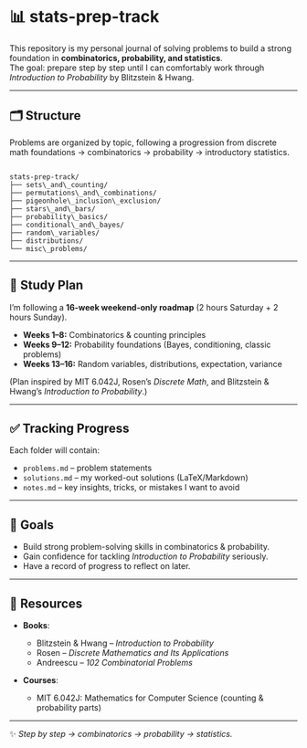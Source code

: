 # 📊 stats-prep-track

This repository is my personal journal of solving problems to build a strong foundation in **combinatorics, probability, and statistics**.  
The goal: prepare step by step until I can comfortably work through *Introduction to Probability* by Blitzstein & Hwang.

---

## 🗂 Structure
Problems are organized by topic, following a progression from discrete math foundations → combinatorics → probability → introductory statistics.

```

stats-prep-track/
├── sets\_and\_counting/
├── permutations\_and\_combinations/
├── pigeonhole\_inclusion\_exclusion/
├── stars\_and\_bars/
├── probability\_basics/
├── conditional\_and\_bayes/
├── random\_variables/
├── distributions/
└── misc\_problems/

```

---

## 📅 Study Plan
I’m following a **16-week weekend-only roadmap** (2 hours Saturday + 2 hours Sunday).  
- **Weeks 1–8:** Combinatorics & counting principles  
- **Weeks 9–12:** Probability foundations (Bayes, conditioning, classic problems)  
- **Weeks 13–16:** Random variables, distributions, expectation, variance  

(Plan inspired by MIT 6.042J, Rosen’s *Discrete Math*, and Blitzstein & Hwang’s *Introduction to Probability*.)

---

## ✅ Tracking Progress
Each folder will contain:
- `problems.md` – problem statements  
- `solutions.md` – my worked-out solutions (LaTeX/Markdown)  
- `notes.md` – key insights, tricks, or mistakes I want to avoid  

---

## 🎯 Goals
- Build strong problem-solving skills in combinatorics & probability.  
- Gain confidence for tackling *Introduction to Probability* seriously.  
- Have a record of progress to reflect on later.  

---

## 📌 Resources
- **Books**:  
  - Blitzstein & Hwang – *Introduction to Probability*  
  - Rosen – *Discrete Mathematics and Its Applications*  
  - Andreescu – *102 Combinatorial Problems*  

- **Courses**:  
  - MIT 6.042J: Mathematics for Computer Science (counting & probability parts)  

---

✨ *Step by step → combinatorics → probability → statistics.*
